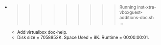 * >>>>>>>>> Running inst-xtra-vboxguest-additions-doc.sh ...
  * Add virtualbox doc-help.
  * Disk size = 7058852K. Space Used = 8K. Runtime = 00:00:00:01.
